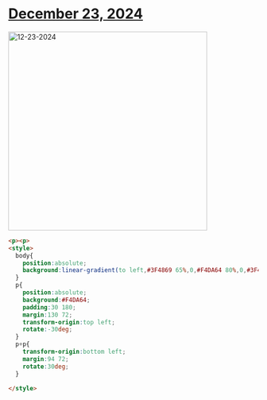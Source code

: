 # [December 23, 2024](https://cssbattle.dev/play/hkqUzZ6o0zHOLlaRgYvT)

<img src="https://firebasestorage.googleapis.com/v0/b/cssbattleapp.appspot.com/o/user%2Fe6YbeBahWNPT7VpE2rE2p85byxa2%2Ftargets%2Ftarget_ltyc6iz@2x.png?alt=media" width="400" alt="12-23-2024" />

```html
<p><p>
<style>
  body{
    position:absolute;
    background:linear-gradient(to left,#3F4869 65%,0,#F4DA64 80%,0,#3F4869);
  }
  p{
    position:absolute;
    background:#F4DA64;
    padding:30 180;
    margin:130 72;
    transform-origin:top left;
    rotate:-30deg;
  }
  p+p{
    transform-origin:bottom left;
    margin:94 72;
    rotate:30deg;
  }

</style>
```
